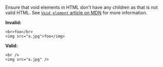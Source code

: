 Ensure that void elements in HTML don't have any children as that is not valid
HTML. See
[`Void element` article on MDN](https://developer.mozilla.org/en-US/docs/Glossary/Void_element)
for more information.

**Invalid:**

```tsx
<br>foo</br>
<img src="a.jpg">foo</img>
```

**Valid:**

```tsx
<br />
<img src="a.jpg" />
```
